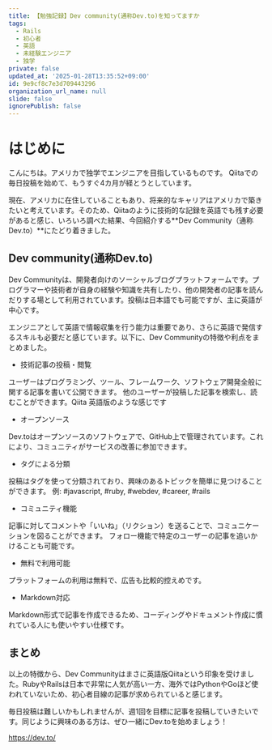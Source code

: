 ```yaml
---
title: 【勉強記録】Dev community(通称Dev.to)を知ってますか
tags:
  - Rails
  - 初心者
  - 英語
  - 未経験エンジニア
  - 独学
private: false
updated_at: '2025-01-28T13:35:52+09:00'
id: 9e9cf8c7e3d709443296
organization_url_name: null
slide: false
ignorePublish: false
---
```

# はじめに
こんにちは。アメリカで独学でエンジニアを目指しているものです。
Qiitaでの毎日投稿を始めて、もうすぐ4カ月が経とうとしています。

現在、アメリカに在住していることもあり、将来的なキャリアはアメリカで築きたいと考えています。そのため、Qiitaのように技術的な記録を英語でも残す必要があると感じ、いろいろ調べた結果、今回紹介する**Dev Community（通称 Dev.to）**にたどり着きました。

## Dev community(通称Dev.to)
Dev Communityは、開発者向けのソーシャルブログプラットフォームです。プログラマーや技術者が自身の経験や知識を共有したり、他の開発者の記事を読んだりする場として利用されています。投稿は日本語でも可能ですが、主に英語が中心です。

エンジニアとして英語で情報収集を行う能力は重要であり、さらに英語で発信するスキルも必要だと感じています。以下に、Dev Communityの特徴や利点をまとめました。

* 技術記事の投稿・閲覧

ユーザーはプログラミング、ツール、フレームワーク、ソフトウェア開発全般に関する記事を書いて公開できます。
他のユーザーが投稿した記事を検索し、読むことができます。Qiita 英語版のような感じです

* オープンソース

Dev.toはオープンソースのソフトウェアで、GitHub上で管理されています。これにより、コミュニティがサービスの改善に参加できます。

* タグによる分類

投稿はタグを使って分類されており、興味のあるトピックを簡単に見つけることができます。
例: #javascript, #ruby, #webdev, #career, #rails

* コミュニティ機能

記事に対してコメントや「いいね」（リクション）を送ることで、コミュニケーションを図ることができます。
フォロー機能で特定のユーザーの記事を追いかけることも可能です。

* 無料で利用可能

プラットフォームの利用は無料で、広告も比較的控えめです。

* Markdown対応

Markdown形式で記事を作成できるため、コーディングやドキュメント作成に慣れている人にも使いやすい仕様です。

## まとめ
以上の特徴から、Dev Communityはまさに英語版Qiitaという印象を受けました。RubyやRailsは日本で非常に人気が高い一方、海外ではPythonやGoほど使われていないため、初心者目線の記事が求められていると感じます。

毎日投稿は難しいかもしれませんが、週1回を目標に記事を投稿していきたいです。同じように興味のある方は、ぜひ一緒にDev.toを始めましょう！

https://dev.to/
